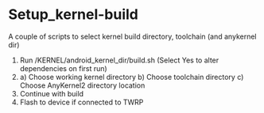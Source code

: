 # Setup_kernel-build
A couple of scripts to select kernel build directory, toolchain (and anykernel dir)

1. Run /KERNEL/android_kernel_dir/build.sh (Select Yes to alter dependencies on first run)
2. a) Choose working kernel directory
   b) Choose toolchain directory
   c) Choose AnyKernel2 directory location
3. Continue with build
4. Flash to device if connected to TWRP
